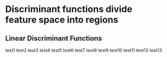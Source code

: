 # Discriminant functions divide feature space into regions

## Linear Discriminant Functions

test1
test2
test3
test4
test5
test6
test7
test8
test9
test10
test11
test12
test13
